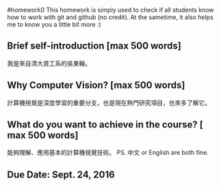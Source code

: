 #homework0
This homework is simply used to check if all students know how to work with git and github (no credit).
At the sametime, it also helps me to know you a little bit more :)

## Brief self-introduction [max 500 words]
我是來自清大資工系的吳東翰。
## Why Computer Vision? [max 500 words]
計算機視覺是深度學習的重要分支，也是現在熱門研究項目，也來多了解它。
## What do you want to achieve in the course? [ max 500 words]
能夠理解、應用基本的計算機視覺技術。
PS. 中文 or English are both fine.

## Due Date: Sept. 24, 2016
